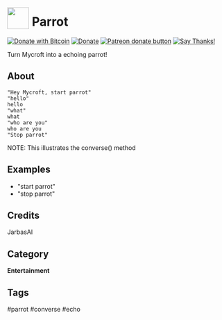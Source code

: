 # <img src='https://rawgithub.com/FortAwesome/Font-Awesome/master/advanced-options/raw-svg/solid/crow.svg' card_color='#40DBB0' width='50' height='50' style='vertical-align:bottom'/> Parrot 
[![Donate with Bitcoin](https://en.cryptobadges.io/badge/micro/1QJNhKM8tVv62XSUrST2vnaMXh5ADSyYP8)](https://en.cryptobadges.io/donate/1QJNhKM8tVv62XSUrST2vnaMXh5ADSyYP8)
[![Donate](https://img.shields.io/badge/Donate-PayPal-green.svg)](https://paypal.me/jarbasai)
<span class="badge-patreon"><a href="https://www.patreon.com/jarbasAI" title="Donate to this project using Patreon"><img src="https://img.shields.io/badge/patreon-donate-yellow.svg" alt="Patreon donate button" /></a></span>
[![Say Thanks!](https://img.shields.io/badge/Say%20Thanks-!-1EAEDB.svg)](https://saythanks.io/to/JarbasAl)

Turn Mycroft into a echoing parrot!

## About 

    "Hey Mycroft, start parrot"
    "hello"
    hello
    "what"
    what
    "who are you"
    who are you
    "Stop parrot"

NOTE: This illustrates the converse() method

## Examples 
* "start parrot"
* "stop parrot"

## Credits 
JarbasAl

## Category
**Entertainment**

## Tags
#parrot
#converse
#echo
